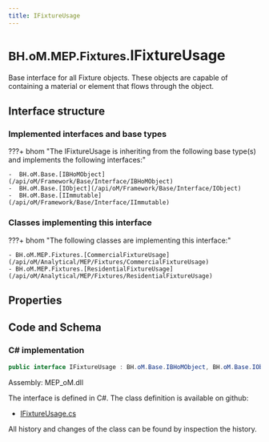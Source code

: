 ```yaml
---
title: IFixtureUsage
---
```


# <small>BH.oM.MEP.Fixtures.</small>**IFixtureUsage**

Base interface for all Fixture objects. These objects are capable of containing a material or element that flows through the object.

## Interface structure

### Implemented interfaces and base types

???+ bhom "The IFixtureUsage is inheriting from the following base type(s) and implements the following interfaces:"

    -  BH.oM.Base.[IBHoMObject](/api/oM/Framework/Base/Interface/IBHoMObject)
    -  BH.oM.Base.[IObject](/api/oM/Framework/Base/Interface/IObject)
    -  BH.oM.Base.[IImmutable](/api/oM/Framework/Base/Interface/IImmutable)


### Classes implementing this interface

???+ bhom "The following classes are implementing this interface:"

    - BH.oM.MEP.Fixtures.[CommercialFixtureUsage](/api/oM/Analytical/MEP/Fixtures/CommercialFixtureUsage)
    - BH.oM.MEP.Fixtures.[ResidentialFixtureUsage](/api/oM/Analytical/MEP/Fixtures/ResidentialFixtureUsage)


## Properties

## Code and Schema

### C# implementation

``` C# title="C#"
public interface IFixtureUsage : BH.oM.Base.IBHoMObject, BH.oM.Base.IObject, BH.oM.Base.IImmutable
```

Assembly: MEP_oM.dll

The interface is defined in C#. The class definition is available on github:

- [IFixtureUsage.cs](https://github.com/BHoM/BHoM/blob/develop/MEP_oM/Fixtures\IFixtureUsage.cs)

All history and changes of the class can be found by inspection the history.
